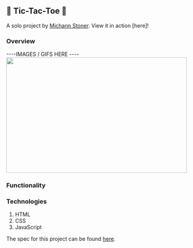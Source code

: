 ## 🌸 Tic-Tac-Toe 🌼

A solo project by [Michann Stoner](https://github.com/michannstoner).
View it in action [here]!

### Overview


----IMAGES / GIFS HERE ----
<img src="https://user-images.githubusercontent.com/76269802/110537718-48f55780-80e0-11eb-8ed6-bc0745b8186d.gif" width="480" height="308"/>


### Functionality



### Technologies

1. HTML
2. CSS
3. JavaScript


The spec for this project can be found [here](https://frontend.turing.io/projects/module-1/tic-tac-toe-solo.html).
